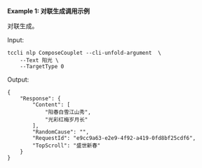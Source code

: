 **Example 1: 对联生成调用示例**

对联生成。

Input: 

```
tccli nlp ComposeCouplet --cli-unfold-argument  \
    --Text 阳光 \
    --TargetType 0
```

Output: 
```
{
    "Response": {
        "Content": [
            "阳春白雪江山秀",
            "光彩红梅岁月长"
        ],
        "RandomCause": "",
        "RequestId": "e9cc9a63-e2e9-4f92-a419-0fd8bf25cdf6",
        "TopScroll": "盛世新春"
    }
}
```

